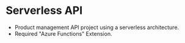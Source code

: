 # Serverless API
- Product management API project using a serverless architecture.
- Required "Azure Functions" Extension.
 